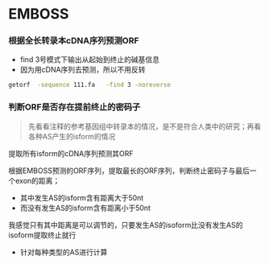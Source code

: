 # EMBOSS



### 根据全长转录本cDNA序列预测ORF

+ find 3号模式下输出从起始到终止的碱基信息
+ 因为用cDNA序列去预测，所以不用反转

```bash
getorf  -sequence 111.fa   -find 3 -noreverse
```

### 判断ORF是否存在提前终止的密码子

> 先看看注释的参考基因组中转录本的情况，是不是符合人类中的研究；再看各种AS产生的isform的情况

提取所有isform的cDNA序列预测其ORF

根据EMBOSS预测的ORF序列，提取最长的ORF序列，判断终止密码子与最后一个exon的距离；

+ 其中发生AS的isform含有距离大于50nt
+ 而没有发生AS的isform含有距离小于50nt

我感觉只有其中距离是可以调节的，只要发生AS的isoform比没有发生AS的isoform提取终止就行

+ 针对每种类型的AS进行计算

